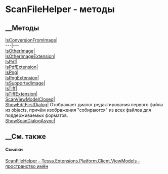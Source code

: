 # ScanFileHelper - методы
##  __Методы
[IsConversionFromImage](M_Tessa_Extensions_Platform_Client_ViewModels_ScanFileHelper_IsConversionFromImage.htm)|  
---|---  
[IsOtherImage](M_Tessa_Extensions_Platform_Client_ViewModels_ScanFileHelper_IsOtherImage.htm)|  
[IsOtherImageExtension](M_Tessa_Extensions_Platform_Client_ViewModels_ScanFileHelper_IsOtherImageExtension.htm)|  
[IsPdf](M_Tessa_Extensions_Platform_Client_ViewModels_ScanFileHelper_IsPdf.htm)|  
[IsPdfExtension](M_Tessa_Extensions_Platform_Client_ViewModels_ScanFileHelper_IsPdfExtension.htm)|  
[IsPng](M_Tessa_Extensions_Platform_Client_ViewModels_ScanFileHelper_IsPng.htm)|  
[IsPngExtension](M_Tessa_Extensions_Platform_Client_ViewModels_ScanFileHelper_IsPngExtension.htm)|  
[IsSupportedImage](M_Tessa_Extensions_Platform_Client_ViewModels_ScanFileHelper_IsSupportedImage.htm)|  
[IsTiff](M_Tessa_Extensions_Platform_Client_ViewModels_ScanFileHelper_IsTiff.htm)|  
[IsTiffExtension](M_Tessa_Extensions_Platform_Client_ViewModels_ScanFileHelper_IsTiffExtension.htm)|  
[ScanViewModelClosed](M_Tessa_Extensions_Platform_Client_ViewModels_ScanFileHelper_ScanViewModelClosed.htm)|  
[ShowEditFirstDialog](M_Tessa_Extensions_Platform_Client_ViewModels_ScanFileHelper_ShowEditFirstDialog.htm)|
Отображает диалог редактирования первого файла из objects, причём изображения
"собираются" из всех файлов для поддерживаемых форматов.  
[ShowScanDialogAsync](M_Tessa_Extensions_Platform_Client_ViewModels_ScanFileHelper_ShowScanDialogAsync.htm)|  
## __См. также
#### Ссылки
[ScanFileHelper -
](T_Tessa_Extensions_Platform_Client_ViewModels_ScanFileHelper.htm)
[Tessa.Extensions.Platform.Client.ViewModels - пространство
имён](N_Tessa_Extensions_Platform_Client_ViewModels.htm)
